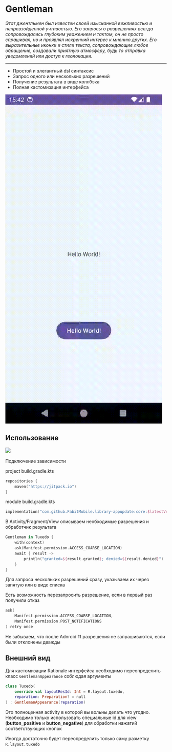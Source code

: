 # Gentleman

_Этот джентльмен был известен своей изысканной вежливостью и непревзойденной учтивостью. Его запросы
о разрешениях всегда сопровождались глубоким уважением и тактом, он не просто спрашивал, но и
проявлял искренний интерес к мнению других. Его выразительные иконки и стили текста, сопровождающие
любое обращение, создавали приятную атмосферу, будь то отправка уведомлений или доступ к
геолокации._

---

* Простой и элегантный dsl синтаксис
* Запрос одного или нескольких разрешений
* Получение результата в виде коллбэка
* Полная кастомизация интерфейса

![Sample](https://github.com/FabitMobile/Gentleman/raw/main/sample/sample.gif)

## Использование

[![](https://www.jitpack.io/v/FabitMobile/Gentleman.svg)](https://www.jitpack.io/#FabitMobile/Gentleman)

Подключение зависимости

project build.gradle.kts

```kotlin
repositories {
    maven("https://jitpack.io")
}
```

module build.gradle.kts

```kotlin
implementation("com.github.FabitMobile.library-appupdate:core:$latestVersion")
```

В Activity/Fragment/View описываем необходимые разрешения и обработчик результата

```kotlin
Gentleman in Tuxedo {
    with(context)
    ask(Manifest.permission.ACCESS_COARSE_LOCATION)
    await { result ->
        println("granted=${result.granted}; denied=${result.denied}")
    }
}
```

Для запроса нескольких разрешений сразу, указываем их через запятую или в виде списка

Есть возможность перезапросить разрешение, если в первый раз получили отказ

```kotlin
ask(
    Manifest.permission.ACCESS_COARSE_LOCATION,
    Manifest.permission.POST_NOTIFICATIONS
) retry once
```

Не забываем, что после Adnroid 11 разрешения не запрашиваются, если были отклонены дважды

## Внешний вид

Для кастомизации Rationale интерфейса необходимо переопределить класс `GentlemanAppearance` соблюдая
аргументы

```kotlin
class Tuxedo(
    override val layoutResId: Int = R.layout.tuxedo,
    reparation: Preparation? = null
) : GentlemanAppearance(reparation)
```

Это полноценная activity в которой вы вольны делать что угодно. Необходимо только использовать
специальные id для view (**button_positive** и **button_negative**) для обработки нажатий
соответствующих кнопок

Иногда достаточно будет переопределить только саму разметку `R.layout.tuxedo`

